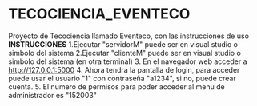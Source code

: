 # TECOCIENCIA_EVENTECO
Proyecto de Tecociencia llamado Eventeco, con las instrucciones de uso
**INSTRUCCIONES**
1.Ejecutar "servidorM" puede ser en visual studio o simbolo del sistema
2.Ejecutar "clienteM" puede ser en visual studio o simbolo del sistema (en otra terminal)
3. En el navegador web acceder a http://127.0.0.1:5000
4. Ahora tendra la pantalla de login, para acceder puede usar el usuario "1" con contraseña "a1234", si no, puede crear cuenta.
5. El numero de permisos para poder acceder al menu de administrador es "152003"

